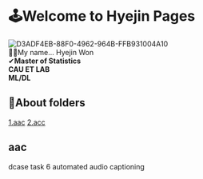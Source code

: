 # 🕹Welcome to Hyejin Pages 
![D3ADF4EB-88F0-4962-964B-FFB931004A10](https://user-images.githubusercontent.com/71366457/167638564-278571fe-3e2f-438d-8cac-95fd5eecfa58.png)   
👏👏My name... Hyejin Won  
✔**Master of Statistics   
CAU ET LAB   
ML/DL**   



## 📂About folders
[1.aac](#aac)
[2.acc](#acc)
## aac

dcase task 6 automated audio captioning

